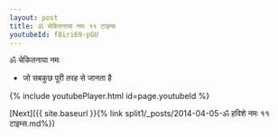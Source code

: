 ```yaml
---
layout: post
title: ॐ चेकितनाया नमः ११ टाइम्स
youtubeId: f8iri69-pGU
---
```

 
 
 ॐ चेकितनाया नमः  
 
 - जो सबकुछ पूरी तरह से जानता है 
 
  
 
  
 
 
 
 
 
 


{% include youtubePlayer.html id=page.youtubeId %}
 
[Next]({{ site.baseurl }}{% link  split1/_posts/2014-04-05-ॐ हविशे नमः ११ टाइम्स.md%})
 

